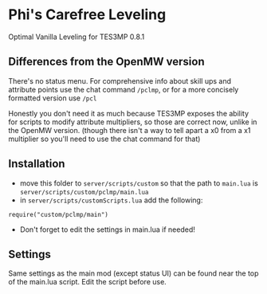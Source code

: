 # Phi's Carefree Leveling
Optimal Vanilla Leveling for TES3MP 0.8.1

## Differences from the OpenMW version
There's no status menu. For comprehensive info about skill ups and attribute points use the chat command `/pclmp`, or for a more concisely formatted version use `/pcl`

Honestly you don't need it as much because TES3MP exposes the ability for scripts to modify attribute multipliers, so those are correct now, unlike in the OpenMW version. (though there isn't a way to tell apart a x0 from a x1 multiplier so you'll need to use the chat command for that)

## Installation
 - move this folder to `server/scripts/custom` so that the path to `main.lua` is `server/scripts/custom/pclmp/main.lua`
  - in `server/scripts/customScripts.lua` add the following:
  ```
  require("custom/pclmp/main")
  ```
  - Don't forget to edit the settings in main.lua if needed!

## Settings
Same settings as the main mod (except status UI) can be found near the top of the main.lua script.  Edit the script before use.